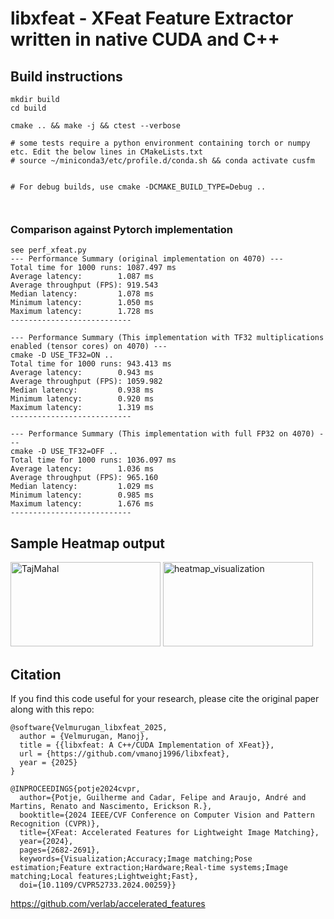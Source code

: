 # libxfeat - XFeat Feature Extractor written in native CUDA and C++


## Build instructions
```
mkdir build 
cd build

cmake .. && make -j && ctest --verbose

# some tests require a python environment containing torch or numpy etc. Edit the below lines in CMakeLists.txt
# source ~/miniconda3/etc/profile.d/conda.sh && conda activate cusfm


# For debug builds, use cmake -DCMAKE_BUILD_TYPE=Debug ..



```

### Comparison against Pytorch implementation

```
see perf_xfeat.py
--- Performance Summary (original implementation on 4070) ---
Total time for 1000 runs: 1087.497 ms
Average latency:        1.087 ms
Average throughput (FPS): 919.543
Median latency:         1.078 ms
Minimum latency:        1.050 ms
Maximum latency:        1.728 ms
---------------------------

--- Performance Summary (This implementation with TF32 multiplications enabled (tensor cores) on 4070) ---
cmake -D USE_TF32=ON ..
Total time for 1000 runs: 943.413 ms
Average latency:        0.943 ms
Average throughput (FPS): 1059.982
Median latency:         0.938 ms
Minimum latency:        0.920 ms
Maximum latency:        1.319 ms
---------------------------

--- Performance Summary (This implementation with full FP32 on 4070) ---
cmake -D USE_TF32=OFF ..
Total time for 1000 runs: 1036.097 ms
Average latency:        1.036 ms
Average throughput (FPS): 965.160
Median latency:         1.029 ms
Minimum latency:        0.985 ms
Maximum latency:        1.676 ms
---------------------------
```

## Sample Heatmap output
<img width="240" height="135" alt="TajMahal" src="https://github.com/user-attachments/assets/cab1eefc-83d2-42f5-a9a2-ccc6e1deb228" />
<img width="240" height="135" alt="heatmap_visualization" src="https://github.com/user-attachments/assets/b86fa963-2862-4543-8155-ffd9d4a2998f" />

## Citation
If you find this code useful for your research, please cite the original paper along with this repo:

```
@software{Velmurugan_libxfeat_2025,
  author = {Velmurugan, Manoj},
  title = {{libxfeat: A C++/CUDA Implementation of XFeat}},
  url = {https://github.com/vmanoj1996/libxfeat},
  year = {2025}
}
```

```
@INPROCEEDINGS{potje2024cvpr,
  author={Potje, Guilherme and Cadar, Felipe and Araujo, André and Martins, Renato and Nascimento, Erickson R.},
  booktitle={2024 IEEE/CVF Conference on Computer Vision and Pattern Recognition (CVPR)}, 
  title={XFeat: Accelerated Features for Lightweight Image Matching}, 
  year={2024},
  pages={2682-2691},
  keywords={Visualization;Accuracy;Image matching;Pose estimation;Feature extraction;Hardware;Real-time systems;Image matching;Local features;Lightweight;Fast},
  doi={10.1109/CVPR52733.2024.00259}}
```
https://github.com/verlab/accelerated_features

